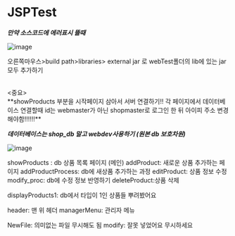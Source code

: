 # JSPTest

***만약 소스코드에 에러표시 뜰때***
>>
![image](https://user-images.githubusercontent.com/76393035/185849210-f518e40e-37d6-44bd-bb9e-31f4eb90a0b5.png)


오른쪽마우스>build path>libraries> external jar 로 webTest폴더의 lib에 있는 jar 모두 추가하기

<br/>
<중요>
<br/>
**showProducts 부분을 시작페이지 삼아서 서버 연결하기!!
각 페이지에서 데이터베이스 연결할때 id는 webmaster가 아닌 shopmaster로 로그인 한 뒤 아이피 주소 변경해야함!!!!!!**

***데이터베이스는 shop_db 말고 webdev사용하기 (원본 db 보호차원)***

![image](https://user-images.githubusercontent.com/76393035/185850365-f3d4ec61-df23-4865-a122-96fee3aefa2f.png)

showProducts : db 상품 목록 페이지 (메인)
addProduct: 새로운 상품 추가하는 페이지
addProductProcess: db에 새상품 추가하는 과정
editProduct: 상품 정보 수정
modify_proc: db에 수정 정보 반영하기
deleteProduct:상품 삭제


displayProducts1: db에서 타입이 1인 상품들 뿌려봤어요



header: 맨 위 헤더
managerMenu: 관리자 메뉴

NewFile: 의미없는 파일 무시해도 됨
modify: 잘못 넣었어요 무시하세요

